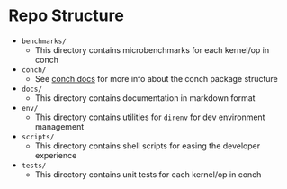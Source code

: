 # Repo Structure

- `benchmarks/`
  - This directory contains microbenchmarks for each kernel/op in conch
- `conch/`
  - See [conch docs](../conch/structure.md) for more info about the conch package structure
- `docs/`
  - This directory contains documentation in markdown format
- `env/`
  - This directory contains utilities for `direnv` for dev environment management
- `scripts/`
  - This directory contains shell scripts for easing the developer experience
- `tests/`
  - This directory contains unit tests for each kernel/op in conch
